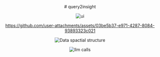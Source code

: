 <div align="center">
# query2insight

![ui](https://github.com/user-attachments/assets/731ab513-591f-4b60-9b22-88676a4fe831)


https://github.com/user-attachments/assets/03be5b37-e971-4287-8084-93893323c021

![Data spactial structure](https://github.com/user-attachments/assets/a00294e4-089b-42de-92a6-d178eb93a65a)

![llm calls](https://github.com/user-attachments/assets/f67854ef-d5ce-4059-808e-dce323e5ac73)
 
</div>
